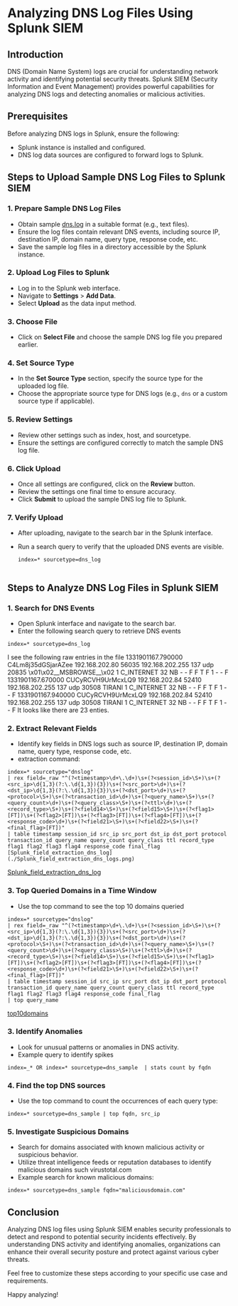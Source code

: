 # Analyzing DNS Log Files Using Splunk SIEM

## Introduction
DNS (Domain Name System) logs are crucial for understanding network activity and identifying potential security threats. Splunk SIEM (Security Information and Event Management) provides powerful capabilities for analyzing DNS logs and detecting anomalies or malicious activities.

## Prerequisites
Before analyzing DNS logs in Splunk, ensure the following:
- Splunk instance is installed and configured.
- DNS log data sources are configured to forward logs to Splunk.

## Steps to Upload Sample DNS Log Files to Splunk SIEM

### 1. Prepare Sample DNS Log Files
- Obtain sample [dns.log](./dns.log.gz) in a suitable format (e.g., text files).
- Ensure the log files contain relevant DNS events, including source IP, destination IP, domain name, query type, response code, etc.
- Save the sample log files in a directory accessible by the Splunk instance.

### 2. Upload Log Files to Splunk
- Log in to the Splunk web interface.
- Navigate to **Settings** > **Add Data**.
- Select **Upload** as the data input method.

### 3. Choose File
- Click on **Select File** and choose the sample DNS log file you prepared earlier.

### 4. Set Source Type
- In the **Set Source Type** section, specify the source type for the uploaded log file.
- Choose the appropriate source type for DNS logs (e.g., `dns` or a custom source type if applicable).

### 5. Review Settings
- Review other settings such as index, host, and sourcetype.
- Ensure the settings are configured correctly to match the sample DNS log file.

### 6. Click Upload
- Once all settings are configured, click on the **Review** button.
- Review the settings one final time to ensure accuracy.
- Click **Submit** to upload the sample DNS log file to Splunk.

### 7. Verify Upload
- After uploading, navigate to the search bar in the Splunk interface.
- Run a search query to verify that the uploaded DNS events are visible.
  
  ```spl
  index=* sourcetype=dns_log


## Steps to Analyze DNS Log Files in Splunk SIEM

### 1. Search for DNS Events   
- Open Splunk interface and navigate to the search bar.   
- Enter the following search query to retrieve DNS events   
```
index=* sourcetype=dns_log
```
I see the following raw entries in the file
1331901167.790000	C4Lm8j35dGSjarAZee	192.168.202.80	56035	192.168.202.255	137	udp	20835	\x01\x02__MSBROWSE__\x02	1	C_INTERNET	32	NB	-	-	F	F	T	F	1	-	-	F
1331901167.670000	CUCyRCVH9UrMcxLQ9	192.168.202.84	52410	192.168.202.255	137	udp	30508	TIRANI	1	C_INTERNET	32	NB	-	-	F	F	T	F	1	-	-	F
1331901167.940000	CUCyRCVH9UrMcxLQ9	192.168.202.84	52410	192.168.202.255	137	udp	30508	TIRANI	1	C_INTERNET	32	NB	-	-	F	F	T	F	1	-	-	F
It looks like there are 23 enties.

### 2. Extract Relevant Fields
- Identify key fields in DNS logs such as source IP, destination IP, domain name, query type, response code, etc.   
- extraction command:
```
index=* sourcetype="dnslog"
| rex field=_raw "^(?<timestamp>\d+\.\d+)\s+(?<session_id>\S+)\s+(?<src_ip>\d{1,3}(?:\.\d{1,3}){3})\s+(?<src_port>\d+)\s+(?<dst_ip>\d{1,3}(?:\.\d{1,3}){3})\s+(?<dst_port>\d+)\s+(?<protocol>\S+)\s+(?<transaction_id>\d+)\s+(?<query_name>\S+)\s+(?<query_count>\d+)\s+(?<query_class>\S+)\s+(?<ttl>\d+)\s+(?<record_type>\S+)\s+(?<field14>\S+)\s+(?<field15>\S+)\s+(?<flag1>[FT])\s+(?<flag2>[FT])\s+(?<flag3>[FT])\s+(?<flag4>[FT])\s+(?<response_code>\d+)\s+(?<field21>\S+)\s+(?<field22>\S+)\s+(?<final_flag>[FT])"
| table timestamp session_id src_ip src_port dst_ip dst_port protocol transaction_id query_name query_count query_class ttl record_type flag1 flag2 flag3 flag4 response_code final_flag
[Splunk_field_extraction_dns_log](./Splunk_field_extraction_dns_logs.png)

```
[Splunk_field_extraction_dns_log](./Splunk_field_extraction_dns_logs.png)

### 3. Top Queried Domains in a Time Window
- Use the top command to see the top 10 domains queried

```
index=* sourcetype="dnslog"
| rex field=_raw "^(?<timestamp>\d+\.\d+)\s+(?<session_id>\S+)\s+(?<src_ip>\d{1,3}(?:\.\d{1,3}){3})\s+(?<src_port>\d+)\s+(?<dst_ip>\d{1,3}(?:\.\d{1,3}){3})\s+(?<dst_port>\d+)\s+(?<protocol>\S+)\s+(?<transaction_id>\d+)\s+(?<query_name>\S+)\s+(?<query_count>\d+)\s+(?<query_class>\S+)\s+(?<ttl>\d+)\s+(?<record_type>\S+)\s+(?<field14>\S+)\s+(?<field15>\S+)\s+(?<flag1>[FT])\s+(?<flag2>[FT])\s+(?<flag3>[FT])\s+(?<flag4>[FT])\s+(?<response_code>\d+)\s+(?<field21>\S+)\s+(?<field22>\S+)\s+(?<final_flag>[FT])"
| table timestamp session_id src_ip src_port dst_ip dst_port protocol transaction_id query_name query_count query_class ttl record_type flag1 flag2 flag3 flag4 response_code final_flag
| top query_name

```
[top10domains](./top10domains.png)

### 3. Identify Anomalies
- Look for unusual patterns or anomalies in DNS activity.
- Example query to identify spikes
```
index=_* OR index=* sourcetype=dns_sample  | stats count by fqdn
```

### 4. Find the top DNS sources
- Use the top command to count the occurrences of each query type:   
```
index=* sourcetype=dns_sample | top fqdn, src_ip
```



### 5. Investigate Suspicious Domains
- Search for domains associated with known malicious activity or suspicious behavior.
- Utilize threat intelligence feeds or reputation databases to identify malicious domains such virustotal.com
- Example search for known malicious domains:
```
index=* sourcetype=dns_sample fqdn="maliciousdomain.com"
```

## Conclusion
Analyzing DNS log files using Splunk SIEM enables security professionals to detect and respond to potential security incidents effectively. By understanding DNS activity and identifying anomalies, organizations can enhance their overall security posture and protect against various cyber threats.

Feel free to customize these steps according to your specific use case and requirements. 

Happy analyzing!


